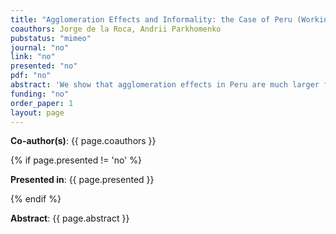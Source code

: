 ```yaml
---
title: "Agglomeration Effects and Informality: the Case of Peru (Working paper coming soon)"
coauthors: Jorge de la Roca, Andrii Parkhomenko
pubstatus: "mimeo"
journal: "no"
link: "no"
presented: "no"
pdf: "no"
abstract: 'We show that agglomeration effects in Peru are much larger for informal sector workers than for formal ones. This finding is not in line with the strong complementarity observed in developed countries between skills (i.e., formal sector workers) and city size. We conjecture that formal workers have a limited choice set of cities and locate in a few big cities. Small and medium cities do not have the amenities and quality of services that formal workers demand and, hence, they need to be compensated with higher earnings to move there. We model the services that formal workers demand as a non-tradable good that requires some fixed production cost (e.g., building a theater, museum, private school). The relatively few formal workers who live in small and medium cities cannot cover the fixed costs and demand higher compensation due to the lack of adequate services. In equilibrium, most formal workers decide to locate in a few big cities, and given this concentration, wages adjust downwards.'
funding: "no"
order_paper: 1
layout: page
---
```

<p><b>Co-author(s)</b>: {{ page.coauthors }} </p>

{% if page.presented != 'no' %}
<p><b>Presented in</b>: {{ page.presented }} </p>
{% endif %}

<div class ="text"><p><b>Abstract</b>: {{ page.abstract }} </p></div>

